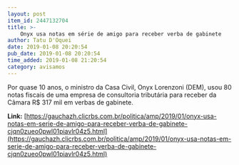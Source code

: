 ```yaml
---
layout: post
item_id: 2447132704
title: >-
    Onyx usa notas em série de amigo para receber verba de gabinete
author: Tatu D'Oquei
date: 2019-01-08 20:20:54
pub_date: 2019-01-08 20:20:54
time_added: 2019-01-08 21:20:54
category: avisamos
---
```


Por quase 10 anos, o ministro da Casa Civil, Onyx Lorenzoni (DEM), usou 80 notas fiscais de uma empresa de consultoria tributária para receber da Câmara R$ 317 mil em verbas de gabinete.

**Link:** [https://gauchazh.clicrbs.com.br/politica/amp/2019/01/onyx-usa-notas-em-serie-de-amigo-para-receber-verba-de-gabinete-cjqn0zueo0pwl01piavlr04z5.html](https://gauchazh.clicrbs.com.br/politica/amp/2019/01/onyx-usa-notas-em-serie-de-amigo-para-receber-verba-de-gabinete-cjqn0zueo0pwl01piavlr04z5.html)


